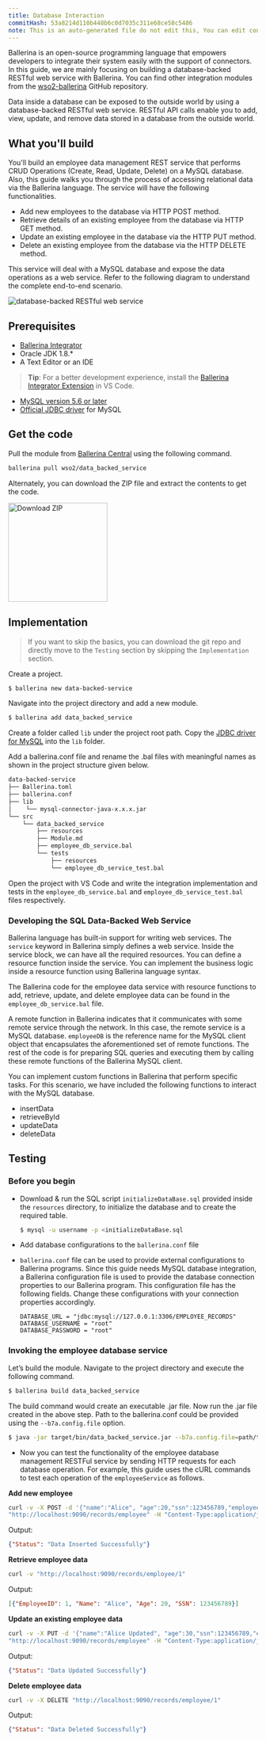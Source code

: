 ```yaml
---
title: Database Interaction
commitHash: 53a8214d110b448b6c0d7035c311e68ce58c5486
note: This is an auto-generated file do not edit this, You can edit content in "ballerina-integrator" repo
---
```


Ballerina is an open-source programming language that empowers developers to integrate their system easily with the support of connectors. In this guide, we are mainly focusing on building a database-backed RESTful web service with Ballerina. You can find other integration modules from the [wso2-ballerina](https://github.com/wso2-ballerina) GitHub repository.

Data inside a database can be exposed to the outside world by using a database-backed RESTful web service. RESTful API calls enable you to add, view, update, and remove data stored in a database from the outside world.

## What you'll build

You'll build an employee data management REST service that performs CRUD Operations (Create, Read, Update, Delete) on a MySQL database. Also, this guide walks you through the process of accessing relational data via the Ballerina language. The service will have the following functionalities.

* Add new employees to the database via HTTP POST method.
* Retrieve details of an existing employee from the database via HTTP GET method.
* Update an existing employee in the database via the HTTP PUT method.
* Delete an existing employee from the database via the HTTP DELETE method.

This service will deal with a MySQL database and expose the data operations as a web service. Refer to the following diagram to understand the complete end-to-end scenario.

![database-backed RESTful web service](../../../../../assets/img/data-backed-service.svg)

## Prerequisites
 
* [Ballerina Integrator](https://wso2.com/integration/ballerina-integrator/)
* Oracle JDK 1.8.*
* A Text Editor or an IDE 
> **Tip**: For a better development experience, install the [Ballerina Integrator Extension](https://marketplace.visualstudio.com/items?itemName=WSO2.ballerina-integrator) in VS Code.
* [MySQL version 5.6 or later](https://www.mysql.com/downloads/)
* [Official JDBC driver](https://dev.mysql.com/downloads/connector/j/) for MySQL   

## Get the code

Pull the module from [Ballerina Central](https://central.ballerina.io/) using the following command.

```bash
ballerina pull wso2/data_backed_service
```

Alternately, you can download the ZIP file and extract the contents to get the code.

<a href="../../../../../assets/zip/data-backed-service.zip">
    <img src="../../../../../assets/img/download-zip.png" width="200" alt="Download ZIP">
</a>

## Implementation

> If you want to skip the basics, you can download the git repo and directly move to the `Testing` section by skipping the `Implementation` section.

Create a project.
 ```bash
 $ ballerina new data-backed-service
 ```

Navigate into the project directory and add a new module.
 ```bash
 $ ballerina add data_backed_service
 ```

Create a folder called `lib` under the project root path. Copy the [JDBC driver for MySQL](https://dev.mysql.com/downloads/connector/j/) into the `lib` folder.

Add a ballerina.conf file and rename the .bal files with meaningful names as shown in the project structure given below.

```bash
data-backed-service
├── Ballerina.toml
├── ballerina.conf
├── lib
│    └── mysql-connector-java-x.x.x.jar
└── src
    └── data_backed_service
        ├── resources
        ├── Module.md
        ├── employee_db_service.bal
        └── tests
            ├── resources
            └── employee_db_service_test.bal
```
Open the project with VS Code and write the integration implementation and tests in the `employee_db_service.bal` and `employee_db_service_test.bal` files respectively.

### Developing the SQL Data-Backed Web Service
Ballerina language has built-in support for writing web services. The `service` keyword in Ballerina simply defines a web service. Inside the service block, we can have all the required resources. You can define a resource function inside the service. You can implement the business logic inside a resource function using Ballerina language syntax.

The Ballerina code for the employee data service with resource functions to add, retrieve, update, and delete employee data can be found in the `employee_db_service.bal` file.

A remote function in Ballerina indicates that it communicates with some remote service through the network. In this case, the remote service is a MySQL database. `employeeDB` is the reference name for the MySQL client object that encapsulates the aforementioned set of remote functions. The rest of the code is for preparing SQL queries and executing them by calling these remote functions of the Ballerina MySQL client.

You can implement custom functions in Ballerina that perform specific tasks. For this scenario, we have included the following functions to interact with the MySQL database.

- insertData
- retrieveById
- updateData
- deleteData

## Testing 

### Before you begin
- Download & run the SQL script `initializeDataBase.sql` provided inside the `resources` directory, to initialize the database and to create the required table.
    ```bash
    $ mysql -u username -p <initializeDataBase.sql 
    ``` 

- Add database configurations to the `ballerina.conf` file
- `ballerina.conf` file can be used to provide external configurations to Ballerina programs. Since this guide needs MySQL database integration, a Ballerina configuration file is used to provide the database connection properties to our Ballerina program.
This configuration file has the following fields. Change these configurations with your connection properties accordingly.
  ```
  DATABASE_URL = "jdbc:mysql://127.0.0.1:3306/EMPLOYEE_RECORDS"
  DATABASE_USERNAME = "root"
  DATABASE_PASSWORD = "root"
  ```

### Invoking the employee database service

Let’s build the module. Navigate to the project directory and execute the following command.

```bash
$ ballerina build data_backed_service
```

The build command would create an executable .jar file. Now run the .jar file created in the above step. Path to the ballerina.conf could be provided using the `--b7a.config.file` option.

```bash
$ java -jar target/bin/data_backed_service.jar --b7a.config.file=path/to/ballerina.conf/file
```

- Now you can test the functionality of the employee database management RESTFul service by sending HTTP requests for each database operation. For example, this guide uses the cURL commands to test each operation of the `employeeService` as follows.

**Add new employee** 
```bash
curl -v -X POST -d '{"name":"Alice", "age":20,"ssn":123456789,"employeeId":1}' \
"http://localhost:9090/records/employee" -H "Content-Type:application/json"
```
Output:
```json
{"Status": "Data Inserted Successfully"}
```  

**Retrieve employee data** 
```bash
curl -v "http://localhost:9090/records/employee/1"
```
Output: 
```json
[{"EmployeeID": 1, "Name": "Alice", "Age": 20, "SSN": 123456789}]
```
**Update an existing employee data** 
```bash
curl -v -X PUT -d '{"name":"Alice Updated", "age":30,"ssn":123456789,"employeeId":1}' \
"http://localhost:9090/records/employee" -H "Content-Type:application/json"
```
Output: 
```json
{"Status": "Data Updated Successfully"}
```

**Delete employee data** 
```bash
curl -v -X DELETE "http://localhost:9090/records/employee/1"
```
Output: 
```json
{"Status": "Data Deleted Successfully"}
```
